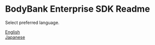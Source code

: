 # BodyBank Enterprise SDK Readme
Select preferred language.

[English](/readme/README_en.md)  
[Japanese](/readme/README_jp.md)
